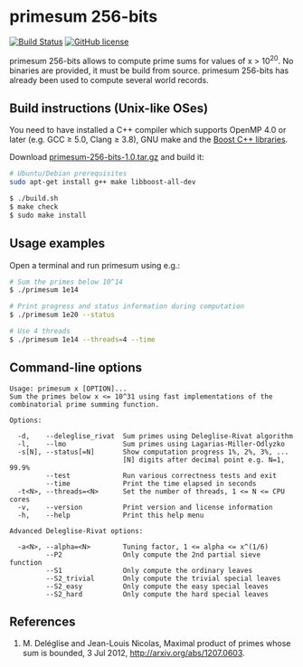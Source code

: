 primesum 256-bits
=================
[![Build Status](https://travis-ci.org/kimwalisch/primesum.svg)](https://travis-ci.org/kimwalisch/primesum)
[![GitHub license](https://img.shields.io/badge/license-BSD%202-blue.svg)](https://github.com/kimwalisch/primesum/blob/master/COPYING)

primesum 256-bits allows to compute prime sums for values of
x&nbsp;>&nbsp;10<sup>20</sup>. No binaries are provided, it must be build
from source. primesum 256-bits has already been used to compute several
world records.

Build instructions (Unix-like OSes)
-----------------------------------
You need to have installed a C++ compiler which supports OpenMP 4.0 or
later (e.g. GCC ≥ 5.0, Clang ≥ 3.8), GNU make and the
<a href="http://www.boost.org/">Boost C++ libraries</a>.

Download 
[primesum-256-bits-1.0.tar.gz](https://dl.bintray.com/kimwalisch/primesum/primesum-256-bits-1.0.tar.gz)
and build it:

```sh
# Ubuntu/Debian prerequisites
sudo apt-get install g++ make libboost-all-dev

$ ./build.sh
$ make check
$ sudo make install
```

Usage examples
--------------
Open a terminal and run primesum using e.g.:
```sh
# Sum the primes below 10^14
$ ./primesum 1e14

# Print progress and status information during computation
$ ./primesum 1e20 --status

# Use 4 threads
$ ./primesum 1e14 --threads=4 --time
```

Command-line options
--------------------
```
Usage: primesum x [OPTION]...
Sum the primes below x <= 10^31 using fast implementations of the
combinatorial prime summing function.

Options:

  -d,    --deleglise_rivat  Sum primes using Deleglise-Rivat algorithm
  -l,    --lmo              Sum primes using Lagarias-Miller-Odlyzko
  -s[N], --status[=N]       Show computation progress 1%, 2%, 3%, ...
                            [N] digits after decimal point e.g. N=1, 99.9%
         --test             Run various correctness tests and exit
         --time             Print the time elapsed in seconds
  -t<N>, --threads=<N>      Set the number of threads, 1 <= N <= CPU cores
  -v,    --version          Print version and license information
  -h,    --help             Print this help menu

Advanced Deleglise-Rivat options:

  -a<N>, --alpha=<N>        Tuning factor, 1 <= alpha <= x^(1/6)
         --P2               Only compute the 2nd partial sieve function
         --S1               Only compute the ordinary leaves
         --S2_trivial       Only compute the trivial special leaves
         --S2_easy          Only compute the easy special leaves
         --S2_hard          Only compute the hard special leaves
```

References
----------
1. M. Deléglise and Jean-Louis Nicolas, Maximal product of primes whose sum is bounded, 3 Jul 2012, http://arxiv.org/abs/1207.0603.
